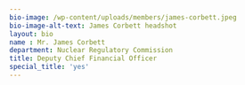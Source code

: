 ```yaml
---
bio-image: /wp-content/uploads/members/james-corbett.jpeg
bio-image-alt-text: James Corbett headshot
layout: bio
name : Mr. James Corbett
department: Nuclear Regulatory Commission
title: Deputy Chief Financial Officer
special_title: 'yes'
---
```


